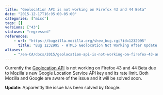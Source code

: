 ```yaml
---
title: "Geolocation API is not working on Firefox 43 and 44 Beta"
date: "2015-12-17T16:05:00-05:00"
categories: ["misc"]
tags: []
versions: ["43"]
statuses: "regressed"
references:
    - url: "https://bugzilla.mozilla.org/show_bug.cgi?id=1232995"
      title: "Bug 1232995 - HTML5 Geolocation Not Working After Update to version 43"
aliases:
    - "/en-CA/docs/2015/geolocation-api-is-not-working-on-firefox-43-and-later/"
---
```

Currently the [Geolocation API](https://developer.mozilla.org/en-US/docs/Web/API/Geolocation) is not working on Firefox 43 and 44 Beta due to Mozilla's new Google Location Service API key and its rate limit. Both Mozilla and Google are aware of the issue and it will be solved soon.

**Update**: Apparently the issue has been solved by Google.
